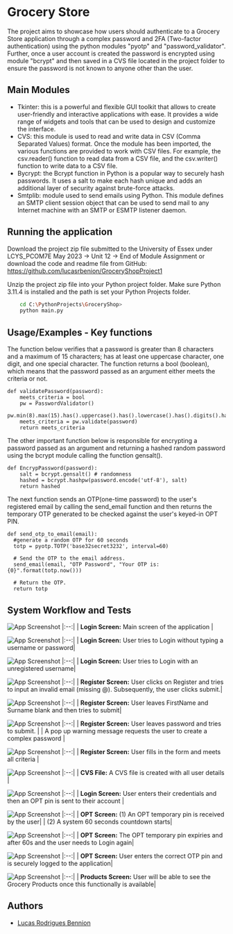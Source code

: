 
# Grocery Store

The project aims to showcase how users should authenticate to a Grocery Store application through a complex password and 2FA (Two-factor authentication) using the python modules "pyotp" and "password_validator". Further, once a user account is created the password is encrypted using module "bcrypt" and then saved in a CVS file located in the project folder to ensure the password is not known to anyone other than the user. 

## Main Modules
* Tkinter: this is a powerful and flexible GUI toolkit that allows to create user-friendly and interactive applications with ease. It provides a wide range of widgets and tools that can be used to design and customize the interface.
* CVS: this module is used to read and write data in CSV (Comma Separated Values) format. Once the module has been imported, the various functions are provided to work with CSV files. For example, the csv.reader() function to read data from a CSV file, and the csv.writer() function to write data to a CSV file.
* Bycrypt: the Bcrypt function in Python is a popular way to securely hash passwords. It uses a salt to make each hash unique and adds an additional layer of security against brute-force attacks.
* Smtplib: module used to send emails using Python. This module defines an SMTP client session object that can be used to send mail to any Internet machine with an SMTP or ESMTP listener daemon.









 


## Running the application

Download the project zip file submitted to the University of Essex under LCYS_PCOM7E May 2023 -> Unit 12 -> End of Module Assignment or download the code and readme file from GitHub: https://github.com/lucasrbenion/GroceryShopProject1

Unzip the project zip file into your Python project folder. Make sure Python 3.11.4 is installed and the path is set your Python Projects folder. 

```bash
    cd C:\PythonProjects\GroceryShop>
    python main.py
```
    
## Usage/Examples - Key functions

The function below verifies that a password is greater than 8 characters and a maximum of 15 characters; has at least one uppercase character, one digit, and one special character. The function returns a bool (boolean), which means that the password passed as an argument either meets the criteria or not.

```
def validatePassword(password):
    meets_criteria = bool
    pw = PasswordValidator()
    pw.min(8).max(15).has().uppercase().has().lowercase().has().digits().has().symbols()
    meets_criteria = pw.validate(password)
    return meets_criteria
```
The other important function below is responsible for encrypting a password passed as an argument and returning a hashed random password using the bcrypt module calling the function gensalt().

```
def EncrypPassword(password):
    salt = bcrypt.gensalt() # randomness
    hashed = bcrypt.hashpw(password.encode('utf-8'), salt)
    return hashed
```
The next function sends an OTP(one-time password) to the user's registered email by calling the send_email function and then returns the temporary OTP generated to be checked against the user's keyed-in OPT PIN. 

```
def send_otp_to_email(email):
  #generate a random OTP for 60 seconds  
  totp = pyotp.TOTP('base32secret3232', interval=60)

  # Send the OTP to the email address.
  send_email(email, "OTP Password", "Your OTP is: {0}".format(totp.now()))

  # Return the OTP.
  return totp
```
## System Workflow and Tests

![App Screenshot](https://raw.githubusercontent.com/lucasrbenion/GroceryShopProject1/main/screenshots/GroceryShop%20-%20Login.PNG)
|:--:|
| **Login Screen:** Main screen of the application |

![App Screenshot](https://raw.githubusercontent.com/lucasrbenion/GroceryShopProject1/main/screenshots/GroceryShop%20-%20Login%20-%20Try_to_Login_with_no_username%26password.PNG)
|:--:|
| **Login Screen:** User tries to Login without typing a username or password|

![App Screenshot](https://raw.githubusercontent.com/lucasrbenion/GroceryShopProject1/main/screenshots/GroceryShop%20-%20Login%20-%20Try_to_Login_with_unregistered_username.PNG)
|:--:|
| **Login Screen:** User tries to Login with an unregistered username|

![App Screenshot](https://raw.githubusercontent.com/lucasrbenion/GroceryShopProject1/main/screenshots/GroceryShop%20-%20Register%20-%20Validate_Email.PNG)
|:--:|
| **Register Screen:** User clicks on Register and tries to input an invalid email (missing @). 
Subsequently, the user clicks submit.|

![App Screenshot](https://raw.githubusercontent.com/lucasrbenion/GroceryShopProject1/main/screenshots/GroceryShop%20-%20Register%20-%20Validate_FirstName_Surname_not_empt.PNG)
|:--:|
| **Register Screen:** User leaves FirstName and Surname blank and then tries to submit|

![App Screenshot](https://raw.githubusercontent.com/lucasrbenion/GroceryShopProject1/main/screenshots/GroceryShop%20-%20Register%20-%20Password_needs_complexity.PNG)
|:--:|
| **Register Screen:** User leaves password and tries to submit. |
| A pop up warning message requests the user to create a complex password |

![App Screenshot](https://raw.githubusercontent.com/lucasrbenion/GroceryShopProject1/main/screenshots/GroceryShop%20-%20Register%20-%20all_criteria_met.PNG)
|:--:|
| **Register Screen:** User fills in the form and meets all criteria |

![App Screenshot](https://raw.githubusercontent.com/lucasrbenion/GroceryShopProject1/main/screenshots/GroceryShop%20-%20Register%20-%20cvs_created_with_encrypted_password.PNG)
|:--:|
| **CVS File:** A CVS file is created with all user details |

![App Screenshot](https://raw.githubusercontent.com/lucasrbenion/GroceryShopProject1/main/screenshots/GroceryShop%20-%20Login%20-%20OTP_sent_to_email.PNG)
|:--:|
| **Login Screen:** User enters their credentials and then an OPT pin is sent to their account |

![App Screenshot](https://raw.githubusercontent.com/lucasrbenion/GroceryShopProject1/main/screenshots/GroceryShop%20-%20OTP%20-%20OTP_received.PNG)
|:--:|
| **OPT Screen:** (1) An OPT temporary pin is received by the user|
| (2) A system 60 seconds countdown starts|

![App Screenshot](https://raw.githubusercontent.com/lucasrbenion/GroceryShopProject1/main/screenshots/GroceryShop%20-%20OTP%20-%20OTP_expired_after_60_secs.PNG)
|:--:|
| **OPT Screen:** The OPT temporary pin expiries and after 60s and the user needs to Login again|

![App Screenshot](https://raw.githubusercontent.com/lucasrbenion/GroceryShopProject1/main/screenshots/GroceryShop%20-%20OTP%20-%20OTP_correctly_entered.PNG)
|:--:|
| **OPT Screen:** User enters the correct OTP pin and is securely logged to the application|

![App Screenshot](https://raw.githubusercontent.com/lucasrbenion/GroceryShopProject1/main/screenshots/GroceryShop%20-%20Products%20-%20User_logged_in_sucessfully.PNG)
|:--:|
| **Products Screen:** User will be able to see the Grocery Products once this functionally is available|




## Authors

- [Lucas Rodrigues Bennion](https://github.com/lucasrbenion/GroceryShopProject1)

